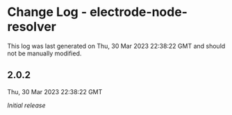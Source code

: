 # Change Log - electrode-node-resolver

This log was last generated on Thu, 30 Mar 2023 22:38:22 GMT and should not be manually modified.

## 2.0.2
Thu, 30 Mar 2023 22:38:22 GMT

_Initial release_

